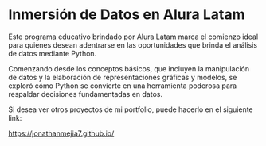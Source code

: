 # **Inmersión de Datos en Alura Latam**

Este programa educativo brindado por Alura Latam marca el comienzo ideal para quienes desean adentrarse en las oportunidades que brinda el análisis de datos mediante Python.

Comenzando desde los conceptos básicos, que incluyen la manipulación de datos y la elaboración de representaciones gráficas y modelos, se exploró cómo Python se convierte en una herramienta poderosa para respaldar decisiones fundamentadas en datos.

Si desea ver otros proyectos de mi portfolio, puede hacerlo en el siguiente link: 

https://jonathanmejia7.github.io/
